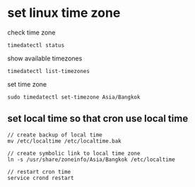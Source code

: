 # set linux time zone

check time zone

```
timedatectl status
```

show available timezones

```
timedatectl list-timezones
```

set time zone

```
sudo timedatectl set-timezone Asia/Bangkok
```

## set local time so that cron use local time

```
// create backup of local time
mv /etc/localtime /etc/localtime.bak

// create symbolic link to local time zone
ln -s /usr/share/zoneinfo/Asia/Bangkok /etc/localtime

// restart cron time
service crond restart
```
